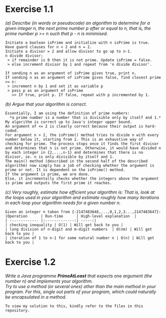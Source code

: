 # Exercise 1.1

*(a) Describe (in words or pseudocode) an algorithm to determine for a given
integer n, the next prime number p after or equal to n, that is, the prime
number p >= n such that p - n is minimised.*  
```
Initiate a boolean isPrime and initialize with n isPrime is true.
Have guard clauses for n < 2 and n = 2.
Initiate a divisor = 2 and allow divisor to go up to n-1.
n divide divisor;  
 > if remainder is 0 then it is not prime. Update isPrime = false.  
 > else increment divisor by 1 and repeat from 'n divide divisor'.  

If sending n as an argument of isPrime gives true, print n.
If sending n as an argument of isPrime gives false, find closest prime >= n:  
 > increment n by 1 and set it as variable p
 > pass p as an argument of isPrime
   >> If true, print p. If false, repeat with p incremented by 1.
```

*(b) Argue that your algorithm is correct.*  
```
Essentially, I am using the definition of prime numbers:  
  *a prime number is a number that is divisible only by itself and 1.*  
My algorithm is correct up to Java's integer upper bound.  
An argument of <= 2 is clearly correct because their output is hard-coded.  
For argument n > 2, the isPrime() method tries to divide n with every number below it, starting from 2. This is an exhaustive way of checking for prime. The process stops once it finds the first divisor and determines that n is not prime. Otherwise, it would have divided n by each integer in {2,...,n-1} and determines that there is no divisor, ie. n is only divisible by itself and 1.  
The main() method (described in the second half of the described algorithm) now simply has a job of checking whether the argument is prime or not. It is dependent on the isPrime() method.  
If the argument is prime, we are done.  
Else, it incrementally checks whether the integers above the argument is prime and outputs the first prime it reaches.  
```

*(c) Very roughly, estimate how efficient your algorithm is: That is, look at
the loops used in your algorithm and estimate roughly how many iterations in
each loop your algorithm needs for a given number n.*  
```
Given an integer n taken from {-2147483648,...,0,1,2,3...,2147483647}:  
|Operation      | Run-time      | High-level explanation  |
| ------------- |:-------------:| -----:|
| checking inequality | O(1) | Will get back to you |
| long division of n-digit and m-digit numbers  | O(nm) | Will get back to you |
| iteration of 1 to n-1 for some natural number n | O(n) | Will get back to you |

```

# Exercise 1.2

_Write a Java programme **PrimeAtLeast** that expects one argument (the number
n) and implements your algorithm._  
_Try to use a method (or several ones) other than the main method in your
program. For this, single out parts of your program, which could naturally
be encapsulated in a method._

```
To view my solution to this, kindly refer to the files in this repository.
```
